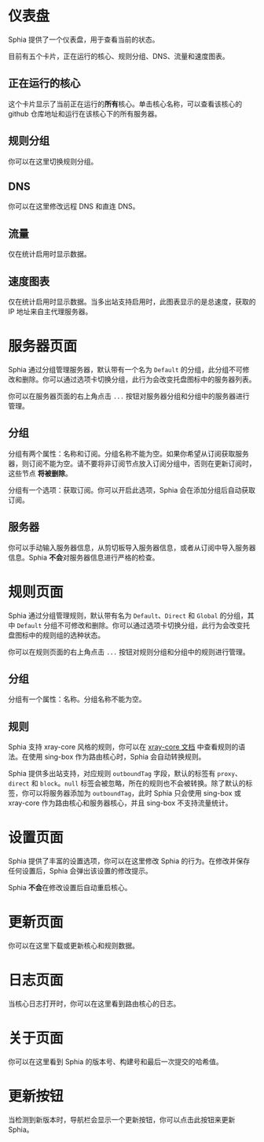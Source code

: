 # 仪表盘

Sphia 提供了一个仪表盘，用于查看当前的状态。

目前有五个卡片，正在运行的核心、规则分组、DNS、流量和速度图表。

## 正在运行的核心

这个卡片显示了当前正在运行的**所有**核心。单击核心名称，可以查看该核心的 github 仓库地址和运行在该核心下的所有服务器。

## 规则分组

你可以在这里切换规则分组。

## DNS

你可以在这里修改远程 DNS 和直连 DNS。

## 流量

仅在统计启用时显示数据。

## 速度图表

仅在统计启用时显示数据。当多出站支持启用时，此图表显示的是总速度，获取的 IP 地址来自主代理服务器。

# 服务器页面

Sphia 通过分组管理服务器，默认带有一个名为 `Default` 的分组，此分组不可修改和删除。你可以通过选项卡切换分组，此行为会改变托盘图标中的服务器列表。

你可以在服务器页面的右上角点击 `...` 按钮对服务器分组和分组中的服务器进行管理。

## 分组

分组有两个属性：名称和订阅。分组名称不能为空。如果你希望从订阅获取服务器，则订阅不能为空。请不要将非订阅节点放入订阅分组中，否则在更新订阅时，这些节点
**将被删除**。

分组有一个选项：获取订阅。你可以开启此选项，Sphia 会在添加分组后自动获取订阅。

## 服务器

你可以手动输入服务器信息，从剪切板导入服务器信息，或者从订阅中导入服务器信息。Sphia **不会**对服务器信息进行严格的检查。

# 规则页面

Sphia 通过分组管理规则，默认带有名为 `Default`、`Direct` 和 `Global` 的分组，其中 `Default`
分组不可修改和删除。你可以通过选项卡切换分组，此行为会改变托盘图标中的规则组的选种状态。

你可以在规则页面的右上角点击 `...` 按钮对规则分组和分组中的规则进行管理。

## 分组

分组有一个属性：名称。分组名称不能为空。

## 规则

Sphia 支持 xray-core 风格的规则，你可以在 [xray-core 文档](https://xtls.github.io/config/routing.html) 中查看规则的语法。在使用
sing-box 作为路由核心时，Sphia 会自动转换规则。

Sphia 提供多出站支持，对应规则 `outboundTag` 字段，默认的标签有 `proxy`、`direct` 和 `block`。`null` 标签会被忽略，所在的规则也不会被转换。除了默认的标签，你可以将服务器添加为 `outboundTag`，此时 Sphia 只会使用 sing-box 或 xray-core 作为路由核心和服务器核心，并且 sing-box 不支持流量统计。

# 设置页面

Sphia 提供了丰富的设置选项，你可以在这里修改 Sphia 的行为。在修改并保存任何设置后，Sphia 会弹出该设置的修改提示。

Sphia **不会**在修改设置后自动重启核心。

# 更新页面

你可以在这里下载或更新核心和规则数据。

# 日志页面

当核心日志打开时，你可以在这里看到路由核心的日志。

# 关于页面

你可以在这里看到 Sphia 的版本号、构建号和最后一次提交的哈希值。

# 更新按钮

当检测到新版本时，导航栏会显示一个更新按钮，你可以点击此按钮来更新 Sphia。
